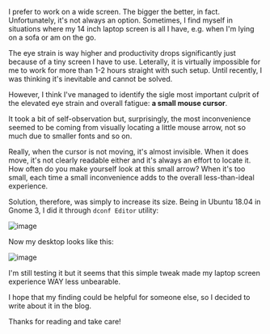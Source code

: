 I prefer to work on a wide screen. The bigger the better, in fact. Unfortunately, it's not always an option.
Sometimes, I find myself in situations where my 14 inch laptop screen is all I have, e.g. when I'm lying on a sofa or am on the go.

The eye strain is way higher and productivity drops significantly just because of a tiny screen I have to use. Leterally, it is virtually impossible for me to work for more than 1-2 hours straight with such setup. Until recently, I was thinking it's inevitable and cannot be solved.

However, I think I've managed to identify the sigle most important culprit of the elevated eye strain and overall fatigue: **a small mouse cursor**.

It took a bit of self-observation but, surprisingly, the most inconvenience seemed to be coming from visually locating a little mouse arrow, not so much due to smaller fonts and so on.

Really, when the cursor is not moving, it's almost invisible. When it does move, it's not clearly readable either and it's always an effort to locate it.
How often do you make yourself look at this small arrow? When it's too small, each time a small inconvenience adds to the overall less-than-ideal experience.

Solution, therefore, was simply to increase its size. Being in Ubuntu 18.04 in Gnome 3, I did it through `dconf Editor` utility:

![image](https://user-images.githubusercontent.com/21345604/121795913-9de3c500-cc1d-11eb-8f1c-a407cd4057cb.png)

Now my desktop looks like this:

![image](https://user-images.githubusercontent.com/21345604/121795901-90c6d600-cc1d-11eb-92d4-1d81be1c9297.png)

I'm still testing it but it seems that this simple tweak made my laptop screen experience WAY less unbearable.

I hope that my finding could be helpful for someone else, so I decided to write about it in the blog.

Thanks for reading and take care!
